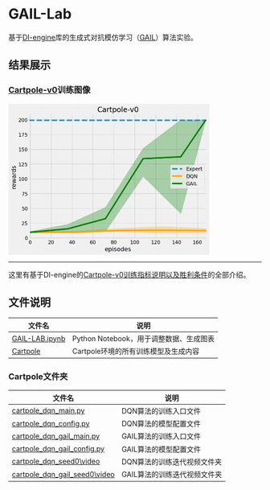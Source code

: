 # GAIL-Lab

基于[DI-engine](https://github.com/opendilab/DI-engine)库的生成式对抗模仿学习（[GAIL](https://arxiv.org/pdf/1606.03476.pdf)）算法实验。

## 结果展示
### [Cartpole-v0](https://di-engine-docs.readthedocs.io/zh_CN/latest/13_envs/cartpole_zh.html#id5)训练图像

<img src="Images\Cartpole-v0.png" width = "400" height = "300" alt="Cartpole-v0 Results" align=center />

***

这里有基于DI-engine的[Cartpole-v0训练指标说明以及胜利条件](https://di-engine-docs.readthedocs.io/zh_CN/latest/13_envs/cartpole_zh.html#id5)的全部介绍。

## 文件说明

| 文件名     | 说明 |
|----------|------|
| [GAIL-LAB.ipynb](GAIL-LAB.ipynb) |   Python Notebook，用于调整数据、生成图表    |
| [Cartpole](Cartpole)     |   Cartpole环境的所有训练模型及生成内容   |

### Cartpole文件夹

| 文件名     | 说明 |
|----------|------|
| [cartpole_dqn_main.py](Cartpole\cartpole_dqn_main.py) | DQN算法的训练入口文件 |
| [cartpole_dqn_config.py](Cartpole\cartpole_dqn_config.py)     | DQN算法的模型配置文件 |
| [cartpole_dqn_gail_main.py](Cartpole\cartpole_dqn_gail_main.py) | GAIL算法的训练入口文件 |
| [cartpole_dqn_gail_config.py](Cartpole\cartpole_dqn_gail_config.py) | GAIL算法的模型配置文件 |
| [cartpole_dqn_seed0\video](Cartpole\cartpole_dqn_seed0\video) | DQN算法的训练迭代视频文件夹 |
| [cartpole_dqn_gail_seed0\video](Cartpole\cartpole_dqn_gail_seed0\video) | GAIL算法的训练迭代视频文件夹 |